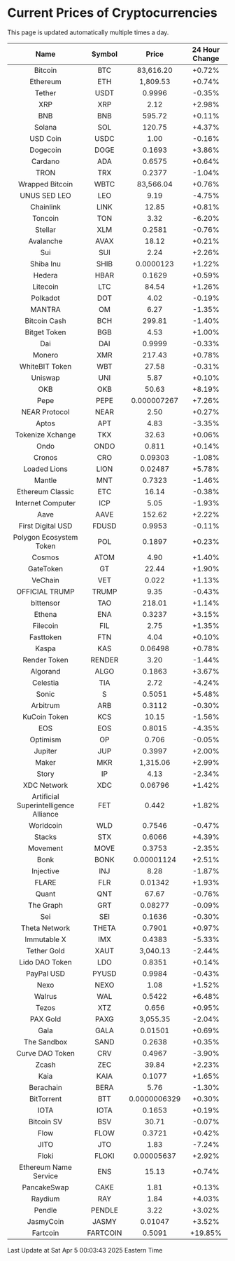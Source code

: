 # Current Prices of Cryptocurrencies
This page is updated automatically multiple times a day.

| Name | Symbol | Price | 24 Hour Change |
| :---: |:---:| :---: | :---: |
| Bitcoin | BTC | 83,616.20 | +0.72% |
| Ethereum | ETH | 1,809.53 | +0.74% |
| Tether | USDT | 0.9996 | -0.35% |
| XRP | XRP | 2.12 | +2.98% |
| BNB | BNB | 595.72 | +0.11% |
| Solana | SOL | 120.75 | +4.37% |
| USD Coin | USDC | 1.00 | -0.16% |
| Dogecoin | DOGE | 0.1693 | +3.86% |
| Cardano | ADA | 0.6575 | +0.64% |
| TRON | TRX | 0.2377 | -1.04% |
| Wrapped Bitcoin | WBTC | 83,566.04 | +0.76% |
| UNUS SED LEO | LEO | 9.19 | -4.75% |
| Chainlink | LINK | 12.85 | +0.81% |
| Toncoin | TON | 3.32 | -6.20% |
| Stellar | XLM | 0.2581 | -0.76% |
| Avalanche | AVAX | 18.12 | +0.21% |
| Sui | SUI | 2.24 | +2.26% |
| Shiba Inu | SHIB | 0.0000123 | +1.22% |
| Hedera | HBAR | 0.1629 | +0.59% |
| Litecoin | LTC | 84.54 | +1.26% |
| Polkadot | DOT | 4.02 | -0.19% |
| MANTRA | OM | 6.27 | -1.35% |
| Bitcoin Cash | BCH | 299.81 | -1.40% |
| Bitget Token | BGB | 4.53 | +1.00% |
| Dai | DAI | 0.9999 | -0.33% |
| Monero | XMR | 217.43 | +0.78% |
| WhiteBIT Token | WBT | 27.58 | -0.31% |
| Uniswap | UNI | 5.87 | +0.10% |
| OKB | OKB | 50.63 | +8.19% |
| Pepe | PEPE | 0.000007267 | +7.26% |
| NEAR Protocol | NEAR | 2.50 | +0.27% |
| Aptos | APT | 4.83 | -3.35% |
| Tokenize Xchange | TKX | 32.63 | +0.06% |
| Ondo | ONDO | 0.811 | +0.14% |
| Cronos | CRO | 0.09303 | -1.08% |
| Loaded Lions | LION | 0.02487 | +5.78% |
| Mantle | MNT | 0.7323 | -1.46% |
| Ethereum Classic | ETC | 16.14 | -0.38% |
| Internet Computer | ICP | 5.05 | -1.93% |
| Aave | AAVE | 152.62 | +2.22% |
| First Digital USD | FDUSD | 0.9953 | -0.11% |
| Polygon Ecosystem Token | POL | 0.1897 | +0.23% |
| Cosmos | ATOM | 4.90 | +1.40% |
| GateToken | GT | 22.44 | +1.90% |
| VeChain | VET | 0.022 | +1.13% |
| OFFICIAL TRUMP | TRUMP | 9.35 | -0.43% |
| bittensor | TAO | 218.01 | +1.14% |
| Ethena | ENA | 0.3237 | +3.15% |
| Filecoin | FIL | 2.75 | +1.35% |
| Fasttoken | FTN | 4.04 | +0.10% |
| Kaspa | KAS | 0.06498 | +0.78% |
| Render Token | RENDER | 3.20 | -1.44% |
| Algorand | ALGO | 0.1863 | +3.67% |
| Celestia | TIA | 2.72 | -4.24% |
| Sonic | S | 0.5051 | +5.48% |
| Arbitrum | ARB | 0.3112 | -0.30% |
| KuCoin Token | KCS | 10.15 | -1.56% |
| EOS | EOS | 0.8015 | -4.35% |
| Optimism | OP | 0.706 | -0.05% |
| Jupiter | JUP | 0.3997 | +2.00% |
| Maker | MKR | 1,315.06 | +2.99% |
| Story | IP | 4.13 | -2.34% |
| XDC Network | XDC | 0.06796 | +1.42% |
| Artificial Superintelligence Alliance | FET | 0.442 | +1.82% |
| Worldcoin | WLD | 0.7546 | -0.47% |
| Stacks | STX | 0.6066 | +4.39% |
| Movement | MOVE | 0.3753 | -2.35% |
| Bonk | BONK | 0.00001124 | +2.51% |
| Injective | INJ | 8.28 | -1.87% |
| FLARE | FLR | 0.01342 | +1.93% |
| Quant | QNT | 67.67 | -0.76% |
| The Graph | GRT | 0.08277 | -0.09% |
| Sei | SEI | 0.1636 | -0.30% |
| Theta Network | THETA | 0.7901 | +0.97% |
| Immutable X | IMX | 0.4383 | -5.33% |
| Tether Gold | XAUT | 3,040.13 | -2.44% |
| Lido DAO Token | LDO | 0.8351 | +0.14% |
| PayPal USD | PYUSD | 0.9984 | -0.43% |
| Nexo | NEXO | 1.08 | +1.52% |
| Walrus | WAL | 0.5422 | +6.48% |
| Tezos | XTZ | 0.656 | +0.95% |
| PAX Gold | PAXG | 3,055.35 | -2.04% |
| Gala | GALA | 0.01501 | +0.69% |
| The Sandbox | SAND | 0.2638 | +0.35% |
| Curve DAO Token | CRV | 0.4967 | -3.90% |
| Zcash | ZEC | 39.84 | +2.23% |
| Kaia | KAIA | 0.1077 | +1.65% |
| Berachain | BERA | 5.76 | -1.30% |
| BitTorrent | BTT | 0.0000006329 | +0.30% |
| IOTA | IOTA | 0.1653 | +0.19% |
| Bitcoin SV | BSV | 30.71 | -0.07% |
| Flow | FLOW | 0.3721 | +0.42% |
| JITO | JTO | 1.83 | -7.24% |
| Floki | FLOKI | 0.00005637 | +2.92% |
| Ethereum Name Service | ENS | 15.13 | +0.74% |
| PancakeSwap | CAKE | 1.81 | +0.13% |
| Raydium | RAY | 1.84 | +4.03% |
| Pendle | PENDLE | 3.22 | +3.02% |
| JasmyCoin | JASMY | 0.01047 | +3.52% |
| Fartcoin | FARTCOIN | 0.5091 | +19.85% |

Last Update at Sat Apr  5 00:03:43 2025 Eastern Time